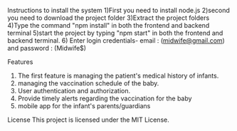Instructions to install the system
1)First you need to install node.js
2)second you need to download the project folder
3)Extract the project folders
4)Type the command "npm install" in both the frontend and backend terminal
5)start the project by typing "npm start" in both the frontend and backend terminal.
6) Enter login credentials- email : (midwife@gmail.com)  and   password : (Midwife$)



Features
1) The first feature is managing the patient's medical history of infants.
2) managing the vaccination schedule of the baby.
3) User authentication and authorization.
4)  Provide timely alerts regarding the vaccination for the baby
5)  mobile app for the infant's parents/guardians


License
This project is licensed under the MIT License.
